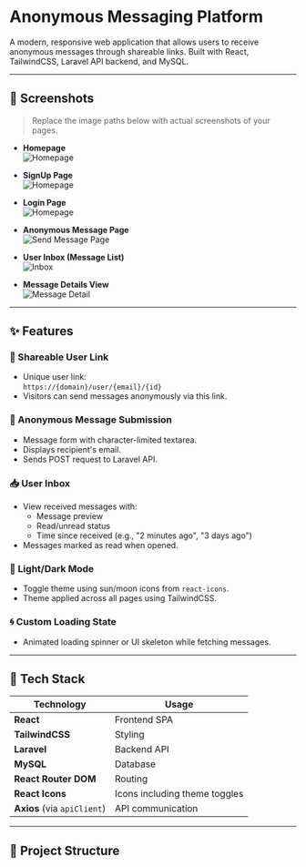 # Anonymous Messaging Platform

A modern, responsive web application that allows users to receive anonymous messages through shareable links. Built with React, TailwindCSS, Laravel API backend, and MySQL.

---

## 📸 Screenshots

> Replace the image paths below with actual screenshots of your pages.

- **Homepage**  
  ![Homepage](./readme-img/home.png)

- **SignUp Page**  
  ![Homepage](./readme-img/register.png)

- **Login Page**  
  ![Homepage](./readme-img/login.png)

- **Anonymous Message Page**  
  ![Send Message Page](./readme-img/test-2.png)

- **User Inbox (Message List)**  
  ![Inbox](./readme-img/test.png)

- **Message Details View**  
  ![Message Detail](./readme-img/test-1.png)

---

## ✨ Features

### 🔗 Shareable User Link
- Unique user link:  
  `https://{domain}/user/{email}/{id}`
- Visitors can send messages anonymously via this link.

### 📝 Anonymous Message Submission
- Message form with character-limited textarea.
- Displays recipient's email.
- Sends POST request to Laravel API.

### 📥 User Inbox
- View received messages with:
  - Message preview
  - Read/unread status
  - Time since received (e.g., "2 minutes ago", "3 days ago")
- Messages marked as read when opened.

### 🌙 Light/Dark Mode
- Toggle theme using sun/moon icons from `react-icons`.
- Theme applied across all pages using TailwindCSS.

### 🌀 Custom Loading State
- Animated loading spinner or UI skeleton while fetching messages.

---

## 🔧 Tech Stack

| Technology | Usage |
|------------|--------|
| **React** | Frontend SPA |
| **TailwindCSS** | Styling |
| **Laravel** | Backend API |
| **MySQL** | Database |
| **React Router DOM** | Routing |
| **React Icons** | Icons including theme toggles |
| **Axios** (via `apiClient`) | API communication |

---

## 📂 Project Structure

